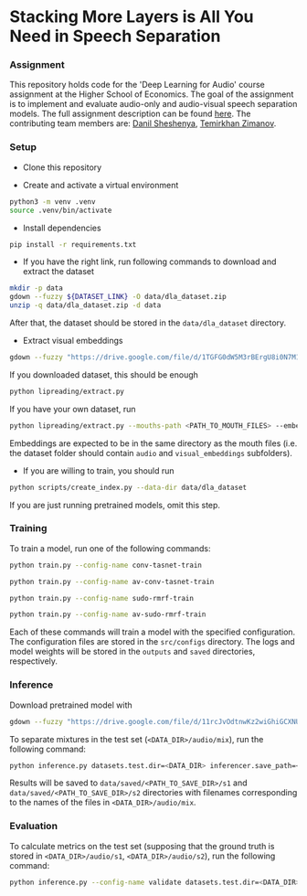 # Stacking More Layers is All You Need in Speech Separation

### Assignment

This repository holds code for the 'Deep Learning for Audio' course assignment at the Higher School of Economics. The goal of the assignment is to implement and evaluate audio-only and audio-visual speech separation models. The full assignment description can be found [here](https://github.com/markovka17/dla/blob/2024/project_avss/README.md). The contributing team members are: [Danil Sheshenya](https://github.com/bigshishiga0000xDxD), [Temirkhan Zimanov](https://github.com/HCPS42).

### Setup

* Clone this repository

* Create and activate a virtual environment
```bash
python3 -m venv .venv
source .venv/bin/activate
```

* Install dependencies
```bash
pip install -r requirements.txt
```

* If you have the right link, run following commands to download and extract the dataset
```bash
mkdir -p data
gdown --fuzzy ${DATASET_LINK} -O data/dla_dataset.zip
unzip -q data/dla_dataset.zip -d data
```

After that, the dataset should be stored in the `data/dla_dataset` directory.

* Extract visual embeddings

```bash
gdown --fuzzy "https://drive.google.com/file/d/1TGFG0dW5M3rBErgU8i0N7M1ys9YMIvgm/view" -O lipreading/model.pth
```

If you downloaded dataset, this should be enough
```bash
python lipreading/extract.py
```

If you have your own dataset, run
```bash
python lipreading/extract.py --mouths-path <PATH_TO_MOUTH_FILES> --embeddings-path <PATH_TO_EMBEDDINGS>
```

Embeddings are expected to be in the same directory as the mouth files (i.e. the dataset folder should contain `audio` and `visual_embeddings` subfolders).

* If you are willing to train, you should run

```bash
python scripts/create_index.py --data-dir data/dla_dataset
```

If you are just running pretrained models, omit this step.

### Training

To train a model, run one of the following commands:

```bash
python train.py --config-name conv-tasnet-train

python train.py --config-name av-conv-tasnet-train

python train.py --config-name sudo-rmrf-train

python train.py --config-name av-sudo-rmrf-train
```

Each of these commands will train a model with the specified configuration. The configuration files are stored in the `src/configs` directory. The logs and model weights will be stored in the `outputs` and `saved` directories, respectively.

### Inference

Download pretrained model with

```bash
gdown --fuzzy "https://drive.google.com/file/d/11rcJvOdtnwKz2wiGhiGCXNUarXwVvcZU/view?usp=sharing"
```

To separate mixtures in the test set (`<DATA_DIR>/audio/mix`), run the following command:

```bash
python inference.py datasets.test.dir=<DATA_DIR> inferencer.save_path=<PATH_TO_SAVE_DIR> inferencer.from_pretrained=<PATH_TO_MODEL_WEIGHTS>
```

Results will be saved to `data/saved/<PATH_TO_SAVE_DIR>/s1` and `data/saved/<PATH_TO_SAVE_DIR>/s2` directories with filenames corresponding to the names of the files in `<DATA_DIR>/audio/mix`.

### Evaluation

To calculate metrics on the test set (supposing that the ground truth is stored in `<DATA_DIR>/audio/s1`, `<DATA_DIR>/audio/s2`), run the following command:

```bash
python inference.py --config-name validate datasets.test.dir=<DATA_DIR> inferencer.from_pretrained=<PATH_TO_MODEL_WEIGHTS>
```
